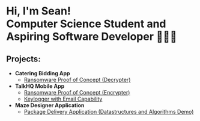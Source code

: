 <h1>Hi, I'm Sean! <br/>Computer Science Student and Aspiring Software Developer 👨🏻‍💻</h1>

<h2>Projects:</h2>

- <b>Catering Bidding App</b>
  - [Ransomware Proof of Concept (Decrypter)](https://github.com/joshmadakor1/DecrypterPOC)
- <b>TalkHQ Mobile App</b>
  - [Ransomware Proof of Concept (Encrypter)](https://github.com/joshmadakor1/EncrypterPOC)
  - [Keylogger with Email Capability](https://github.com/joshmadakor1/Key-Logger-With-Email)
- <b>Maze Designer Application</b>
  - [Package Delivery Application (Datastructures and Algorithms Demo)](https://github.com/joshmadakor1/Package-Delivery-Pathfinding-Algorithm)

<!--
**joshmadakor1/joshmadakor1** is a ✨ _special_ ✨ repository because its `README.md` (this file) appears on your GitHub profile.

Here are some ideas to get you started:

- 🔭 I’m currently working on ...
- 🌱 I’m currently learning ...
- 👯 I’m looking to collaborate on ...
- 🤔 I’m looking for help with ...
- 💬 Ask me about ...
- 📫 How to reach me: ...
- 😄 Pronouns: ...
- ⚡ Fun fact: ...
-->
